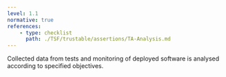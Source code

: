```yaml
---
level: 1.1
normative: true
references:
    - type: checklist
      path: ./TSF/trustable/assertions/TA-Analysis.md
---
```


Collected data from tests and monitoring of deployed software is analysed according to specified objectives.
